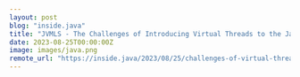 ```yaml
---
layout: post
blog: "inside.java"
title: "JVMLS - The Challenges of Introducing Virtual Threads to the Java Platform"
date: 2023-08-25T00:00:00Z
image: images/java.png
remote_url: "https://inside.java/2023/08/25/challenges-of-virtual-threads/"
---
```

